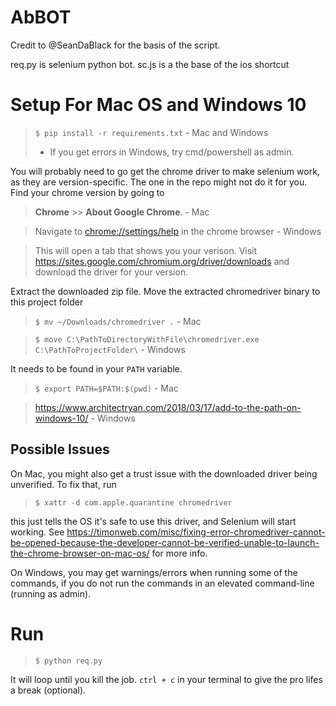 # AbBOT
Credit to @SeanDaBlack for the basis of the script.

req.py is selenium python bot.
sc.js is a the base of the ios shortcut

# Setup For Mac OS and Windows 10

> `$ pip install -r requirements.txt` - Mac and Windows
> - If you get errors in Windows, try cmd/powershell as admin.

You will probably need to go get the chrome driver to make selenium work, as they are version-specific. The one in the repo might not do it for you. 
Find your chrome version by going to
 
> **Chrome** >> **About Google Chrome**. - Mac 

> Navigate to <chrome://settings/help> in the chrome browser - Windows

> This will open a tab that shows you your verison. Visit <https://sites.google.com/chromium.org/driver/downloads> and download the driver for your version.

Extract the downloaded zip file. Move the extracted chromedriver binary to this project folder

> `$ mv ~/Downloads/chromedriver .` - Mac

> `$ move C:\PathToDirectoryWithFile\chromedriver.exe C:\PathToProjectFolder\` - Windows
 
It needs to be found in your `PATH` variable.

> `$ export PATH=$PATH:$(pwd)` - Mac

> <https://www.architectryan.com/2018/03/17/add-to-the-path-on-windows-10/> - Windows

## Possible Issues
On Mac, you might also get a trust issue with the downloaded driver being unverified. To fix that, run
 
> `$ xattr -d com.apple.quarantine chromedriver`

this just tells the OS it's safe to use this driver, and Selenium will start working. See <https://timonweb.com/misc/fixing-error-chromedriver-cannot-be-opened-because-the-developer-cannot-be-verified-unable-to-launch-the-chrome-browser-on-mac-os/> for more info.

On Windows, you may get warnings/errors when running some of the commands, if you do not run the commands in an elevated command-line (running as admin).


# Run

> `$ python req.py`

It will loop until you kill the job. `ctrl + c` in your terminal to give the pro lifes a break (optional).

